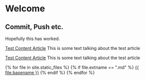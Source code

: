 # Welcome

## Commit, Push etc.
Hopefully this has worked.

[Test Content Article](/content/20211014_Test_Content_1.md)
This is some text talking about the test article

[Test Content Article](/content/20211005_Test_Content_1.md)
This is some text talking about the test article

{% for file in site.static_files %}
{% if file.extname == ".md" %}
[{{ file.basename }}]({{site.baseurl}}/{{file.basename}}.html)
{% endif %}
{% endfor %}